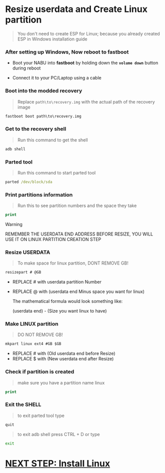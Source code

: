 # Resize userdata and Create Linux partition
>
>You don't need to create ESP for Linux; because you already created ESP in Windows installation guide 

### After setting up Windows, Now reboot to fastboot
- Boot your NABU into **fastboot** by holding down the **`volume down`** button during reboot

- Connect it to your PC/Laptop using a cable

### Boot into the modded recovery
> Replace `path\to\recovery.img` with the actual path of the recovery image
```cmd
fastboot boot path\to\recovery.img
```

### Get to the recovery shell
> Run this command to get the shell
```cmd
adb shell
```

### Parted tool
> Run this command to start parted tool
```cmd
parted /dev/block/sda
```

### Print partitions information
> Run this to see partition numbers and the space they take
```cmd
print
```

>[!WARNING]
>REMEMBER THE USERDATA END ADDRESS BEFORE RESIZE, YOU WILL USE IT ON LINUX PARTITION CREATION STEP

### Resize USERDATA
> To make space for linux partition, DONT REMOVE GB!
```cmd
resizepart # @GB 
```
- REPLACE # with userdata partition Number
- REPLACE @ with (userdata end Minus space you want for linux)

  The mathematical formula would look something like:
  
  (userdata end) - (Size you want linux to have)

### Make LINUX partition
> DO NOT REMOVE GB!
```cmd
mkpart linux ext4 #GB $GB
```
- REPLACE # with (Old userdata end before Resize)
- REPLACE $ with (New userdata end
  after Resize)

### Check if partition is created
> make sure you have a partition name linux
```cmd
print
```

### Exit the SHELL
> to exit parted tool type
```cmd
quit
```
> to exit adb shell press CTRL + D or type
```cmd
exit
```

# [NEXT STEP: Install Linux](/guide/Install-LINUX.md)

